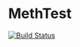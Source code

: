 # MethTest

[![Build Status](https://travis-ci.org/nw11/MethTest.jl.svg?branch=master)](https://travis-ci.org/nw11/MethTest.jl)

